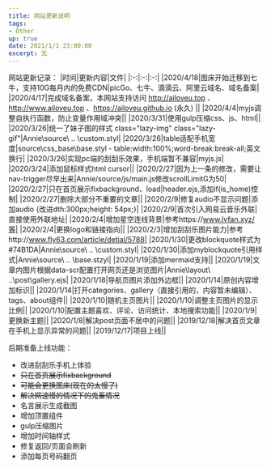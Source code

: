 ```yaml
---
title: 网站更新说明
tags: 
- Other
up: true
date: 2021/1/1 23:00:00
excerpt: 无
---
```

网站更新记录：
|时间|更新内容|文件|
|:-:|:-:|:-:|
|2020/4/18|图床开始迁移到七牛，支持10G每月内的免费CDN|picGo、七牛、滴滴云、阿里云域名、域名备案|
|2020/4/17|完成域名备案，本网站支持访问 http://ailoveu.top 、http://www.ailoveu.top 、https://ailoveu.github.io (永久) ||
|2020/4/4|myjs调整自执行函数，防止变量作用域冲突||
|2020/3/31|使用gulp压缩css、js、html||
|2020/3/26|统一了妹子图的样式 class="lazy-img" class="lazy-gif"|Annie\source\ .. \custom.styl|
|2020/3/26|table适配手机宽度|source\css\_base\base.styl - table:width:100%;word-break:break-all;英文换行|
|2020/3/26|实现pc端的刮刮乐效果，手机端暂不兼容|myjs.js|
|2020/3/24|添加鼠标样式html cursor||
|2020/2/27|因为上一条的修改，需要让nav-trigger尽早出来|Annie/source/js/main.js修改scrollLimitG为50|
|2020/2/27|只在首页展示fixbackground、load|header.ejs,添加if(is_home)控制|
|2020/2/27|删除大部分不重要的文章||
|2020/2/9|修复audio不显示问题|添加audio {改进dth:300px;height: 54px;}|
|2020/2/9|首次引入网易云音乐外联|直接使用外联地址|
|2020/2/4|增加星空连线背景|参考https://www.lvfan.xyz/等|
|2020/2/4|更换logo和链接指向||
|2020/2/3|增加刮刮乐图片能力|参考http://www.fly63.com/article/detial/5788|
|2020/1/30|更改blockquote样式为#74B1DA|Annie\source\ .. \custom.styl|
|2020/1/30|添加myblockquote引用样式|Annie\source\ .. \base.stzyl|
|2020/1/19|添加mermaid支持||
|2020/1/19|文章内图片根据data-scr配置打开网页还是浏览图片|Annie\layout\ ..\post\gallery.ejs|
|2020/1/18|导航页图片添加外边框||
|2020/1/14|原创内容增加标识||
|2020/1/14|打开categories、gallery（直接引用的，内容暂未编辑）、tags、about组件||
|2020/1/10|随机主页图片||
|2020/1/10|调整主页图片的显示比例||
|2020/1/10|配置主题喜欢、评论、访问统计、本地搜索功能||
|2020/1/9|更换新主题||
|2020/1/8|解决post页面不居中的问题||
|2019/12/18|解决首页文章在手机上显示异常的问题||
|2019/12/17|项目上线||

后期准备上线功能：
- 改进刮刮乐手机上体验
- ~~只在首页展示fixbackground~~
- ~~可能会更换图床(现在的太慢了)~~
- ~~解决网速慢的情况下的鬼畜情况~~
- 名言展示生成截图
- 增加顶置组件
- gulp压缩图片
- 增加时间轴样式
- 修复返回/页面会刷新
- 添加每页号码翻页